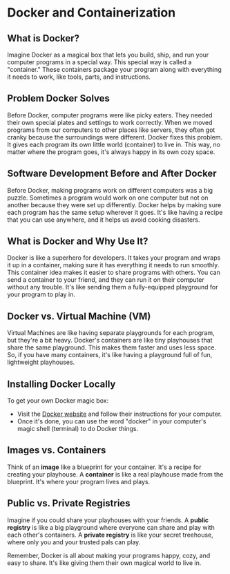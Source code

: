# Docker and Containerization

## What is Docker?

Imagine Docker as a magical box that lets you build, ship, and run your computer programs in a special way. This special way is called a "container." These containers package your program along with everything it needs to work, like tools, parts, and instructions.

## Problem Docker Solves

Before Docker, computer programs were like picky eaters. They needed their own special plates and settings to work correctly. When we moved programs from our computers to other places like servers, they often got cranky because the surroundings were different. Docker fixes this problem. It gives each program its own little world (container) to live in. This way, no matter where the program goes, it's always happy in its own cozy space.

## Software Development Before and After Docker

Before Docker, making programs work on different computers was a big puzzle. Sometimes a program would work on one computer but not on another because they were set up differently. Docker helps by making sure each program has the same setup wherever it goes. It's like having a recipe that you can use anywhere, and it helps us avoid cooking disasters.

## What is Docker and Why Use It?

Docker is like a superhero for developers. It takes your program and wraps it up in a container, making sure it has everything it needs to run smoothly. This container idea makes it easier to share programs with others. You can send a container to your friend, and they can run it on their computer without any trouble. It's like sending them a fully-equipped playground for your program to play in.

## Docker vs. Virtual Machine (VM)

Virtual Machines are like having separate playgrounds for each program, but they're a bit heavy. Docker's containers are like tiny playhouses that share the same playground. This makes them faster and uses less space. So, if you have many containers, it's like having a playground full of fun, lightweight playhouses.

## Installing Docker Locally

To get your own Docker magic box:

- Visit the [Docker website](https://www.docker.com/) and follow their instructions for your computer.
- Once it's done, you can use the word "docker" in your computer's magic shell (terminal) to do Docker things.

## Images vs. Containers

Think of an **image** like a blueprint for your container. It's a recipe for creating your playhouse. A **container** is like a real playhouse made from the blueprint. It's where your program lives and plays.

## Public vs. Private Registries

Imagine if you could share your playhouses with your friends. A **public registry** is like a big playground where everyone can share and play with each other's containers. A **private registry** is like your secret treehouse, where only you and your trusted pals can play.

Remember, Docker is all about making your programs happy, cozy, and easy to share. It's like giving them their own magical world to live in.
